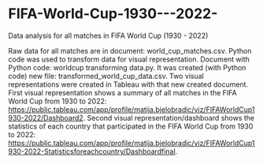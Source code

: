 # FIFA-World-Cup-1930---2022-
Data analysis for all matches in FIFA World Cup (1930 - 2022)

Raw data for all matches are in document: world_cup_matches.csv.
Python code was used to transform data for visual representation.
Document with Python code: worldcup transforming data.py.
It was created (with Python code) new file: transformed_world_cup_data.csv.
Two visual representations were created in Tableau with that new created document.
First visual representation shows a summary of all matches in the FIFA World Cup from 1930 to 2022: 
https://public.tableau.com/app/profile/matija.bjelobradic/viz/FIFAWorldCup1930-2022/Dashboard2.
Second visual representation/dashboard shows the statistics of each country that participated in the FIFA World Cup from 1930 to 2022:
https://public.tableau.com/app/profile/matija.bjelobradic/viz/FIFAWorldCup1930-2022-Statisticsforeachcountry/Dashboardfinal.
